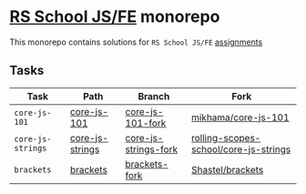 # [RS School JS/FE](https://rs.school/courses/javascript) monorepo

This monorepo contains solutions for `RS School JS/FE` [assignments](https://github.com/rolling-scopes-school/tasks)

## Tasks

| Task              | Path                                  | Branch                                                  | Fork                                                                                              |
| ----------------- | ------------------------------------- | ------------------------------------------------------- | ------------------------------------------------------------------------------------------------- |
| `core-js-101`     | [core-js-101](./core-js-101/)         | [core-js-101-fork](../../tree/core-js-101-fork)         | [mikhama/core-js-101](https://github.com/mikhama/core-js-101/)                                    |
| `core-js-strings` | [core-js-strings](./core-js-strings/) | [core-js-strings-fork](../../tree/core-js-strings-fork) | [rolling-scopes-school/core-js-strings](https://github.com/rolling-scopes-school/core-js-strings) |
| `brackets`        | [brackets](./brackets/)               | [brackets-fork](../../tree/brackets-fork)               | [Shastel/brackets](https://github.com/Shastel/brackets/)                                          |
